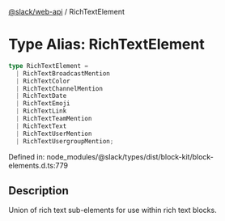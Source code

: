 [@slack/web-api](../index.md) / RichTextElement

# Type Alias: RichTextElement

```ts
type RichTextElement = 
  | RichTextBroadcastMention
  | RichTextColor
  | RichTextChannelMention
  | RichTextDate
  | RichTextEmoji
  | RichTextLink
  | RichTextTeamMention
  | RichTextText
  | RichTextUserMention
  | RichTextUsergroupMention;
```

Defined in: node\_modules/@slack/types/dist/block-kit/block-elements.d.ts:779

## Description

Union of rich text sub-elements for use within rich text blocks.
